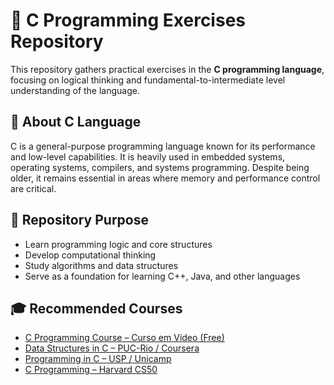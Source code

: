 # 🔵 C Programming Exercises Repository

This repository gathers practical exercises in the **C programming language**, focusing on logical thinking and fundamental-to-intermediate level understanding of the language.

## 📘 About C Language

C is a general-purpose programming language known for its performance and low-level capabilities. It is heavily used in embedded systems, operating systems, compilers, and systems programming. Despite being older, it remains essential in areas where memory and performance control are critical.

## 🎯 Repository Purpose

- Learn programming logic and core structures
- Develop computational thinking
- Study algorithms and data structures
- Serve as a foundation for learning C++, Java, and other languages

## 🎓 Recommended Courses

- [C Programming Course – Curso em Vídeo (Free)](https://www.youtube.com/playlist?list=PLesCEcYj003SwVdufCQM5FIbrOd0GG1M4)
- [Data Structures in C – PUC-Rio / Coursera](https://www.coursera.org/learn/estrutura-de-dados-em-c)
- [Programming in C – USP / Unicamp](https://www.ic.unicamp.br/~marcos/mc102/)
- [C Programming – Harvard CS50](https://cs50.harvard.edu/x/2024/weeks/1/)